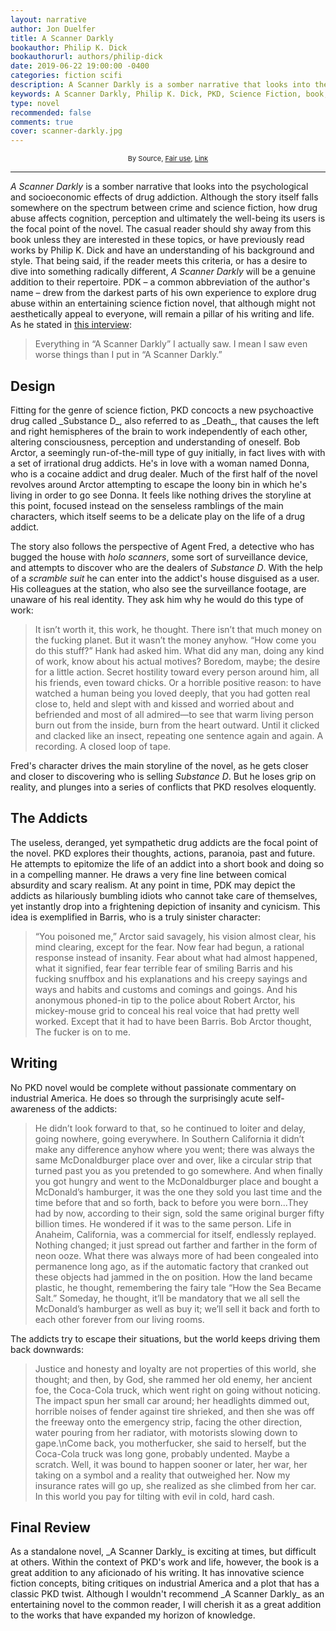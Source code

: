 ```yaml
---
layout: narrative
author: Jon Duelfer
title: A Scanner Darkly
bookauthor: Philip K. Dick
bookauthorurl: authors/philip-dick
date: 2019-06-22 19:00:00 -0400
categories: fiction scifi
description: A Scanner Darkly is a somber narrative that looks into the psychological and socioeconomic effects of drug addiction. Although the story itself falls somewhere on the spectrum between crime and science fiction, how drug abuse affects cognition, perception and ultimately the well-being its users is the focal point of the novel.
keywords: A Scanner Darkly, Philip K. Dick, PKD, Science Fiction, book, review
type: novel
recommended: false
comments: true
cover: scanner-darkly.jpg
---
```

<p style="font-size: 11px; text-align:center;">By Source, <a href="//en.wikipedia.org/wiki/File:AScannerDarkly(1stEd).jpg" title="Fair use of copyrighted material in the context of A Scanner Darkly">Fair use</a>, <a href="https://en.wikipedia.org/w/index.php?curid=9067068">Link</a></p>
<hr/>

_A Scanner Darkly_ is a somber narrative that looks into the psychological and socioeconomic effects of drug addiction. Although the story itself falls somewhere on the spectrum between crime and science fiction, how drug abuse affects cognition, perception and ultimately the well-being its users is the focal point of the novel. The casual reader should shy away from this book unless they are interested in these topics, or have previously read works by Philip K. Dick and have an understanding of his background and style. That being said, if the reader meets this criteria, or has a desire to dive into something radically different, _A Scanner Darkly_ will be a genuine addition to their repertoire. PDK – a  common abbreviation of the author's name – drew from the darkest parts of his own experience to explore drug abuse within an entertaining science fiction novel, that although might not aesthetically appeal to everyone, will remain a pillar of his writing and life. As he stated in [this interview](https://web.archive.org/web/20120511085758/http://philipkdick.com/media_sfeye96.html):

> Everything in “A Scanner Darkly” I actually saw. I mean I saw even worse things than I put in “A Scanner Darkly.”

<h2><strong>Design</strong></h2>
Fitting for the genre of science fiction, PKD concocts a new psychoactive drug called _Substance D_, also referred to as _Death_, that causes the left and right hemispheres of the brain to work independently of each other, altering consciousness, perception and understanding of oneself. Bob Arctor, a seemingly run-of-the-mill type of guy initially, in fact lives with with a set of irrational drug addicts. He's in love with a woman named Donna, who is a cocaine addict and drug dealer. Much of the first half of the novel revolves around Arctor attempting to escape the loony bin in which he's living in order to go see Donna. It feels like nothing drives the storyline at this point, focused instead on the senseless ramblings of the main characters, which itself seems to be a delicate play on the life of a drug addict.

The story also follows the perspective of Agent Fred, a detective who has bugged the house with _holo scanners_, some sort of surveillance device, and attempts to discover who are the dealers of _Substance D_. With the help of a _scramble suit_ he can enter into the addict's house disguised as a user. His colleagues at the station, who also see the surveillance footage, are unaware of his real identity. They ask him why he would do this type of work:

> It isn’t worth it, this work, he thought. There isn’t that much money on the fucking planet. But it wasn’t the money anyhow. “How come you do this stuff?” Hank had asked him. What did any man, doing any kind of work, know about his actual motives? Boredom, maybe; the desire for a little action. Secret hostility toward every person around him, all his friends, even toward chicks. Or a horrible positive reason: to have watched a human being you loved deeply, that you had gotten real close to, held and slept with and kissed and worried about and befriended and most of all admired—to see that warm living person burn out from the inside, burn from the heart outward. Until it clicked and clacked like an insect, repeating one sentence again and again. A recording. A closed loop of tape.

Fred's character drives the main storyline of the novel, as he gets closer and closer to discovering who is selling _Substance D_. But he loses grip on reality, and plunges into a series of conflicts that PKD resolves eloquently.

<h2><strong>The Addicts</strong></h2>
The useless, deranged, yet sympathetic drug addicts are the focal point of the novel. PKD explores their thoughts, actions, paranoia, past and future. He attempts to epitomize the life of an addict into a short book and doing so in a compelling manner. He draws a very fine line between comical absurdity and scary realism. At any point in time, PDK may depict the addicts as hilariously bumbling idiots who cannot take care of themselves, yet instantly drop into a frightening depiction of insanity and cynicism. This idea is exemplified in Barris, who is a truly sinister character:

> “You poisoned me,” Arctor said savagely, his vision almost clear, his mind clearing, except for the fear. Now fear had begun, a rational response instead of insanity. Fear about what had almost happened, what it signified, fear fear terrible fear of smiling Barris and his fucking snuffbox and his explanations and his creepy sayings and ways and habits and customs and comings and goings. And his anonymous phoned-in tip to the police about Robert Arctor, his mickey-mouse grid to conceal his real voice that had pretty well worked. Except that it had to have been Barris. Bob Arctor thought, The fucker is on to me.

<h2><strong>Writing</strong></h2>
No PKD novel would be complete without passionate commentary on industrial America. He does so through the surprisingly acute self-awareness of the addicts:

> He didn’t look forward to that, so he continued to loiter and delay, going nowhere, going everywhere. In Southern California it didn’t make any difference anyhow where you went; there was always the same McDonaldburger place over and over, like a circular strip that turned past you as you pretended to go somewhere. And when finally you got hungry and went to the McDonaldburger place and bought a McDonald’s hamburger, it was the one they sold you last time and the time before that and so forth, back to before you were born...They had by now, according to their sign, sold the same original burger fifty billion times. He wondered if it was to the same person. Life in Anaheim, California, was a commercial for itself, endlessly replayed. Nothing changed; it just spread out farther and farther in the form of neon ooze. What there was always more of had been congealed into permanence long ago, as if the automatic factory that cranked out these objects had jammed in the on position. How the land became plastic, he thought, remembering the fairy tale “How the Sea Became Salt.” Someday, he thought, it’ll be mandatory that we all sell the McDonald’s hamburger as well as buy it; we’ll sell it back and forth to each other forever from our living rooms.

The addicts try to escape their situations, but the world keeps driving them back downwards:
> Justice and honesty and loyalty are not properties of this world, she thought; and then, by God, she rammed her old enemy, her ancient foe, the Coca-Cola truck, which went right on going without noticing. The impact spun her small car around; her headlights dimmed out, horrible noises of fender against tire shrieked, and then she was off the freeway onto the emergency strip, facing the other direction, water pouring from her radiator, with motorists slowing down to gape.\nCome back, you motherfucker, she said to herself, but the Coca-Cola truck was long gone, probably undented. Maybe a scratch. Well, it was bound to happen sooner or later, her war, her taking on a symbol and a reality that outweighed her. Now my insurance rates will go up, she realized as she climbed from her car. In this world you pay for tilting with evil in cold, hard cash.

<h2><strong>Final Review</strong></h2>
As a standalone novel, _A Scanner Darkly_ is exciting at times, but difficult at others. Within the context of PKD's work and life, however, the book is a great addition to any aficionado of his writing. It has innovative science fiction concepts, biting critiques on industrial America and a plot that has a classic PKD twist. Although I wouldn't recommend _A Scanner Darkly_ as an entertaining novel to the common reader, I will cherish it as a great addition to the works that have expanded my horizon of knowledge.